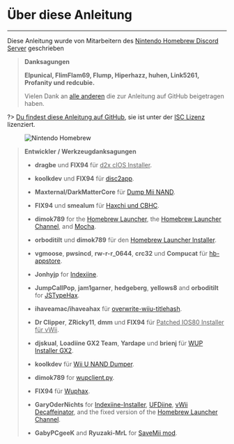 # Über diese Anleitung
---
Diese Anleitung wurde von Mitarbeitern des [Nintendo Homebrew Discord Server](https://discord.gg/C29hYvh) geschrieben

> **Danksagungen**
> 
> **Elpunical, FlimFlam69, Flump, Hiperhazz, huhen, Link5261, Profanity und redcubie.**
> 
> Vielen Dank an [alle anderen](https://github.com/hacks-guide/Guide-WiiU/graphs/contributors) die zur Anleitung auf GitHub beigetragen haben.

?> [Du findest diese Anleitung auf GitHub](https://github.com/hacks-guide/Guide-WiiU), sie ist unter der [ISC Lizenz](https://github.com/hacks-guide/Guide-WiiU/blob/master/LICENSE.md) lizenziert.

<figure class="thumbnails">
    <img src="docs/assets/img/nh.jpg" alt="Nintendo Homebrew" title="Nintendo Homebrew">
</figure>

>
> **Entwickler / Werkzeugdanksagungen**
> 
> - **dragbe** und **FIX94** für <u>d2x cIOS Installer</u>.
> 
> - **koolkdev** und **FIX94** für [disc2app](https://github.com/koolkdev/disc2app).
> 
> - **Maxternal/DarkMatterCore** für [Dump Mii NAND](https://code.google.com/p/gbadev/).
> 
> - **FIX94** und **smealum** für [Haxchi und CBHC](https://github.com/FIX94/haxchi).
> 
> - **dimok789** for the [Homebrew Launcher](https://github.com/dimok789/homebrew_launcher), the [Homebrew Launcher Channel](https://github.com/dimok789/homebrew_launcher), and [Mocha](https://github.com/dimok789/mocha).
> 
> - **orboditilt** und **dimok789** für den [Homebrew Launcher Installer](https://github.com/wiiu-env/homebrew_launcher_installer).
> 
> - **vgmoose**, **pwsincd**, **rw-r-r_0644**, **crc32** und **Compucat** für [hb-appstore](https://github.com/vgmoose/hb-appstore).
> 
> - **Jonhyjp** for [Indexiine](https://gbatemp.net/threads/indexiine-load-cfw-during-boot-and-offline-without-a-vc-ds-title.553681/).
> 
> - **JumpCallPop**, **jam1garner**, **hedgeberg**, **yellows8** and **orboditilt** for [JSTypeHax](https://github.com/wiiu-env/JsTypeHax).
> 
> - **ihaveamac/ihaveahax** für [overwrite-wiiu-titlehash](https://github.com/ihaveamac/overwrite-wiiu-titlehash).
> 
> - **Dr Clipper**, **ZRicky11**, **dmm** und **FIX94** für <u>Patched IOS80 Installer für vWii</u>.
> 
> - **djskual**, **Loadiine GX2 Team**, **Yardape** und **brienj** für [WUP Installer GX2](https://sourceforge.net/projects/wup-installer-gx2/).
> 
> - **koolkdev** für [Wii U NAND Dumper](https://github.com/koolkdev/wiiu-nanddumper).
> 
> - **dimok789** for [wupclient.py](https://github.com/dimok789/mocha/blob/master/ios_mcp/wupclient.py).
> 
> - **FIX94** für [Wuphax](https://github.com/FIX94/wuphax).
> 
> - **GaryOderNichts** for [Indexiine-Installer](https://github.com/GaryOderNichts/indexiine-installer), [UFDiine](https://github.com/GaryOderNichts/UFDiine), [vWii Decaffeinator](https://github.com/GaryOderNichts/vWii-Decaffeinator), and the fixed version of the [Homebrew Launcher Channel](https://github.com/GaryOderNichts/homebrew_launcher/).
> 
> - **GabyPCgeeK** and **Ryuzaki-MrL** for [SaveMii mod](https://github.com/GabyPCgeeK/savemii).
